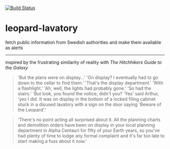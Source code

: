 [![Build Status](https://travis-ci.com/sheep7/leopard-lavatory.svg?branch=master)](https://travis-ci.com/sheep7/leopard-lavatory)

# leopard-lavatory
fetch public information from Swedish authorities and make them available as alerts

---

inspired by the frustrating similarity of reality with _The Hitchhikers Guide to the Galaxy_

> 'But the plans were on display...'
> 'On display? I eventually had to go down to the cellar to find them.'
> 'That's the display department.'
> 'With a flashlight.'
> 'Ah, well, the lights had probably gone.'
> 'So had the stairs.'
> 'But look, you found the notice, didn't you?
> 'Yes' said Arthur, 'yes I did. It was on display in the bottom of a locked filing cabinet stuck in a disused lavatory with a sign on the door saying 'Beware of the Leopard'.'

> 'There's no point acting all surprised about it. All the planning charts and demolition orders have been on display in your local planning department in Alpha Centauri for fifty of your Earth years, so you've had plenty of time to lodge any formal complaint and it's far too late to start making a fuss about it now.'
